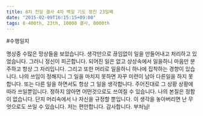 ```yaml
---
title: 8차 천일 결사 4차 백일 기도 정진 23일째
date: "2015-02-09T16:15:15+09:00"
tags: 8-400th, 23th, 10000 결사, 8000th
---
```


#수행일지

명상중 수많은 망상들을 보았습니다. 생각만으로 끊임없이 일을 만들어내고 처리하고 있었습니다. 그러니 정신이 피곤합니다. 되어진 일은 없고 상상속에서 일을하니 마음만 분주하고 항상 그 자리입니다. 그리고 또한 머리로 일을하니 하나에 집착하는 경향이 있습니다. 나의 쓰임이 정해지니 그 일을 마치지 못하면 자꾸 미련이 남아 다른일을 하지 못합니다. 또는 다른 일을 하면서도 항상 그 일을 생각합니다. 주어진대로 그 상황 상황에따라 쓰일뿐입니다. 정하지 않아면 어떤것으로도 쓰여질 수 있습니다. 나의 본질은 정함이 없습니다. 단지 머리속에서 나 자신을 규정할 뿐입니다. 이 생각을 놓아버리면 난 무엇으로도 쓰일 수 있습니다. 저는 편안합니다. 감사합니다. 부처님!
